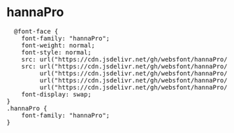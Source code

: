 # hannaPro

<pre>
  @font-face {
    font-family: "hannaPro";
    font-weight: normal;
    font-style: normal;
    src: url("https://cdn.jsdelivr.net/gh/websfont/hannaPro/hannaPro.eot");
    src: url("https://cdn.jsdelivr.net/gh/websfont/hannaPro/hannaPro.eot?#iefix") format("embedded-opentype"),
         url("https://cdn.jsdelivr.net/gh/websfont/hannaPro/hannaPro.woff2") format("woff2"),
         url("https://cdn.jsdelivr.net/gh/websfont/hannaPro/hannaPro.woff") format("woff"),
         url("https://cdn.jsdelivr.net/gh/websfont/hannaPro/hannaPro.ttf") format("truetype");
    font-display: swap;
} 
.hannaPro {
    font-family: "hannaPro";
}
</pre>
